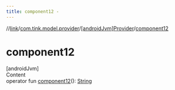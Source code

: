 ```yaml
---
title: component12 -
---
```

//[link](../../index.md)/[com.tink.model.provider](../index.md)/[[androidJvm]Provider](index.md)/[component12](component12.md)



# component12  
[androidJvm]  
Content  
operator fun [component12](component12.md)(): [String](https://kotlinlang.org/api/latest/jvm/stdlib/kotlin/-string/index.html)  




